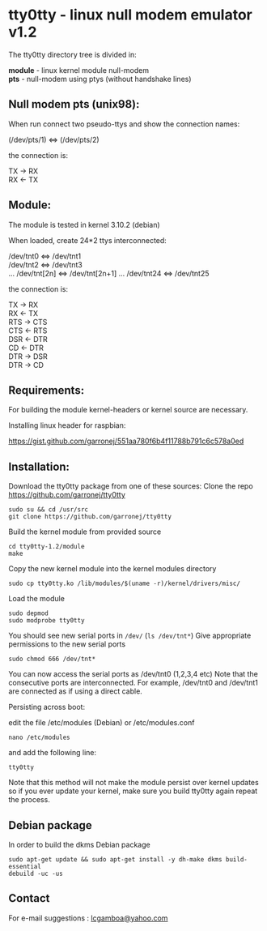 
# tty0tty - linux null modem emulator v1.2 


The tty0tty directory tree is divided in:

  **module** - linux kernel module null-modem  
  **pts** - null-modem using ptys (without handshake lines)


## Null modem pts (unix98): 

  When run connect two pseudo-ttys and show the connection names:
  
  (/dev/pts/1) <=> (/dev/pts/2)  

  the connection is:
  
  TX -> RX  
  RX <- TX  



## Module:

 The module is tested in kernel 3.10.2 (debian) 

  When loaded, create 24*2 ttys interconnected:
  
  /dev/tnt0  <=>  /dev/tnt1  
  /dev/tnt2  <=>  /dev/tnt3  
  ...
  /dev/tnt[2n] <=> /dev/tnt[2n+1]
  ...
  /dev/tnt24  <=>  /dev/tnt25
  

  the connection is:
  
  TX   ->  RX  
  RX   <-  TX  
  RTS  ->  CTS  
  CTS  <-  RTS  
  DSR  <-  DTR  
  CD   <-  DTR  
  DTR  ->  DSR  
  DTR  ->  CD  
  

## Requirements:

  For building the module kernel-headers or kernel source are necessary.
  
  Installing linux header for raspbian: 
  
  https://gist.github.com/garronej/551aa780f6b4f11788b791c6c578a0ed

## Installation:

Download the tty0tty package from one of these sources:
Clone the repo https://github.com/garronej/tty0tty

```
sudo su && cd /usr/src
git clone https://github.com/garronej/tty0tty
```



Build the kernel module from provided source

```
cd tty0tty-1.2/module
make
```

Copy the new kernel module into the kernel modules directory

```
sudo cp tty0tty.ko /lib/modules/$(uname -r)/kernel/drivers/misc/
```

Load the module

```
sudo depmod
sudo modprobe tty0tty
```

You should see new serial ports in ```/dev/``` (```ls /dev/tnt*```)
Give appropriate permissions to the new serial ports

```
sudo chmod 666 /dev/tnt*
```

You can now access the serial ports as /dev/tnt0 (1,2,3,4 etc) Note that the consecutive ports are interconnected. For example, /dev/tnt0 and /dev/tnt1 are connected as if using a direct cable.

Persisting across boot:

edit the file /etc/modules (Debian) or /etc/modules.conf

```
nano /etc/modules
```
and add the following line:

```
tty0tty
```

Note that this method will not make the module persist over kernel updates so if you ever update your kernel, make sure you build tty0tty again repeat the process.

## Debian package

In order to build the dkms Debian package

```
sudo apt-get update && sudo apt-get install -y dh-make dkms build-essential
debuild -uc -us
```

## Contact

For e-mail suggestions :  lcgamboa@yahoo.com
